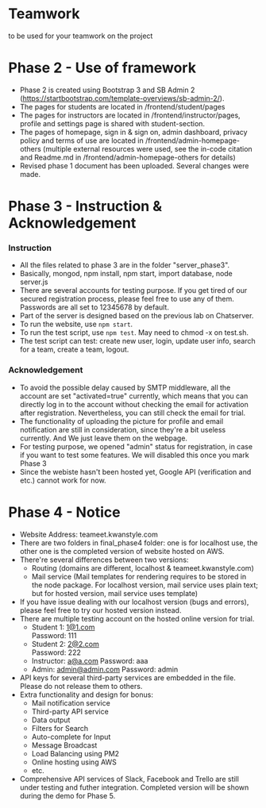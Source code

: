 # Teamwork
to be used for your teamwork on the project

# Phase 2 - Use of framework
- Phase 2 is created using Bootstrap 3 and SB Admin 2 (https://startbootstrap.com/template-overviews/sb-admin-2/).
- The pages for students are located in /frontend/student/pages
- The pages for instructors are located in /frontend/instructor/pages, profile and settings page is shared with student-section.
- The pages of homepage, sign in & sign on, admin dashboard, privacy policy and terms of use are located in /frontend/admin-homepage-others (multiple external resources were used, see the in-code citation and Readme.md in /frontend/admin-homepage-others for details)
- Revised phase 1 document has been uploaded. Several changes were made.

# Phase 3 - Instruction & Acknowledgement
### Instruction
- All the files related to phase 3 are in the folder "server_phase3".
- Basically, mongod, npm install, npm start, import database, node server.js
- There are several accounts for testing purpose. If you get tired of our secured registration process, please feel free to use any of them. Passwords are all set to 12345678 by default.
- Part of the server is designed based on the previous lab on Chatserver.
- To run the website, use `npm start`.
- To run the test script, use `npm test`. May need to chmod -x on test.sh.
- The test script can test: create new user, login, update user info, search for a team, create a team, logout.

### Acknowledgement
- To avoid the possible delay caused by SMTP middleware, all the account are set "activated=true" currently, which means that you can directly log in to the account without checking the email for activation after registration. Nevertheless, you can still check the email for trial.
- The functionality of uploading the picture for profile and email notification are still in consideration, since they're a bit useless currently. And We just leave them on the webpage.  
- For testing purpose, we opened "admin" status for registration, in case if you want to test some features. We will disabled this once you mark Phase 3
- Since the webiste hasn't been hosted yet, Google API (verification and etc.) cannot work for now.

# Phase 4 - Notice
- Website Address: teameet.kwanstyle.com
- There are two folders in final_phase4 folder: one is for localhost use, the other one is the completed version of website hosted on AWS.
- There're several differences between two versions:
  - Routing (domains are different, localhost & teameet.kwanstyle.com)
  - Mail service (Mail templates for rendering requires to be stored in the node package. For localhost version, mail service uses plain text; but for hosted version, mail service uses template)
- If you have issue dealing with our localhost version (bugs and errors), please feel free to try our hosted version instead.
- There are multiple testing account on the hosted online version for trial.
  - Student 1: 1@1.com  
    Password: 111
  - Student 2: 2@2.com  
    Password: 222
  - Instructor: a@a.com
    Password: aaa
  - Admin: admin@admin.com
    Password: admin
- API keys for several third-party services are embedded in the file. Please do not release them to others.
- Extra functionality and design for bonus:
  - Mail notification service
  - Third-party API service
  - Data output
  - Filters for Search
  - Auto-complete for Input
  - Message Broadcast
  - Load Balancing using PM2
  - Online hosting using AWS
  - etc.
- Comprehensive API services of Slack, Facebook and Trello are still under testing and futher integration. Completed version will be shown during the demo for Phase 5.
